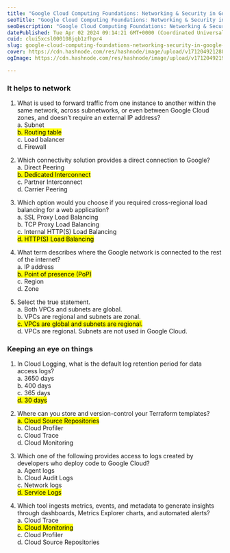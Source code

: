 ```yaml
---
title: "Google Cloud Computing Foundations: Networking & Security in Google Cloud - Quiz"
seoTitle: "Google Cloud Computing Foundations: Networking & Security in Google Cl"
seoDescription: "Google Cloud Computing Foundations: Networking & Security in Google Cloud - Quiz"
datePublished: Tue Apr 02 2024 09:14:21 GMT+0000 (Coordinated Universal Time)
cuid: clui5xcsl000108jqb1zfhpr4
slug: google-cloud-computing-foundations-networking-security-in-google-cloud-quiz
cover: https://cdn.hashnode.com/res/hashnode/image/upload/v1712049212887/b6c9b00c-6a20-4f90-aee2-2b47fdd5979f.png
ogImage: https://cdn.hashnode.com/res/hashnode/image/upload/v1712049219232/c3e6e9e4-d3e5-41fe-8f5c-04f4df21ede7.png

---
```


### **It helps to network**

1. What is used to forward traffic from one instance to another within the same network, across subnetworks, or even between Google Cloud zones, and doesn’t require an external IP address?  
    a. Subnet  
    <mark>b. Routing table</mark>  
    c. Load balancer  
    d. Firewall
    
2. Which connectivity solution provides a direct connection to Google?  
    a. Direct Peering  
    <mark>b. Dedicated Interconnect</mark>  
    c. Partner Interconnect  
    d. Carrier Peering
    
3. Which option would you choose if you required cross-regional load balancing for a web application?  
    a. SSL Proxy Load Balancing  
    b. TCP Proxy Load Balancing  
    c. Internal HTTP(S) Load Balancing  
    <mark>d. HTTP(S) Load Balancing</mark>
    
4. What term describes where the Google network is connected to the rest of the internet?  
    a. IP address  
    <mark>b. Point of presence (PoP)</mark>  
    c. Region  
    d. Zone
    
5. Select the true statement.  
    a. Both VPCs and subnets are global.  
    b. VPCs are regional and subnets are zonal.  
    <mark>c. VPCs are global and subnets are regional.</mark>  
    d. VPCs are regional. Subnets are not used in Google Cloud.
    

### **Keeping an eye on things**

1. In Cloud Logging, what is the default log retention period for data access logs?  
    a. 3650 days  
    b. 400 days  
    c. 365 days  
    <mark>d. 30 days</mark>
    
2. Where can you store and version-control your Terraform templates?  
    <mark>a. Cloud Source Repositories</mark>  
    b. Cloud Profiler  
    c. Cloud Trace  
    d. Cloud Monitoring
    
3. Which one of the following provides access to logs created by developers who deploy code to Google Cloud?  
    a. Agent logs  
    b. Cloud Audit Logs  
    c. Network logs  
    <mark>d. Service Logs</mark>
    
4. Which tool ingests metrics, events, and metadata to generate insights through dashboards, Metrics Explorer charts, and automated alerts?  
    a. Cloud Trace  
    <mark>b. Cloud Monitoring</mark>  
    c. Cloud Profiler  
    d. Cloud Source Repositories